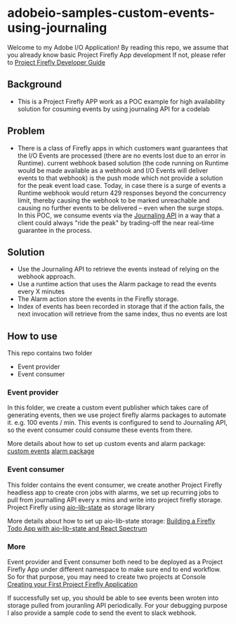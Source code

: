 # adobeio-samples-custom-events-using-journaling

Welcome to my Adobe I/O Application! By reading this repo, we assume that you already know basic Project Firefly App development 
If not, please refer to [Project Firefly Developer Guide](https://github.com/AdobeDocs/project-firefly)

## Background

- This is a Project Firefly APP work as a POC example for high availability solution for cosuming events by using journaling API for a codelab 

## Problem 

- There is a class of Firefly apps in which customers want guarantees that the I/O Events are processed (there are no events lost due to an error in Runtime).
current webhook based solution (the code running on Runtime would be made available as a webhook and I/O Events will deliver events to that webhook) is the push mode which not provide a solution for the peak event load case. Today, in case there is a surge of events a Runtime webhook would return 429 responses beyond the concurrency limit, thereby causing the webhook to be marked unreachable and causing no further events to be delivered – even when the surge stops.
In this POC, we consume events via the [Journaling API](https://www.adobe.io/apis/experienceplatform/events/docs.html#!adobedocs/adobeio-events/master/api/journaling_api.md) in a way that a client could always "ride the peak" by trading-off the near real-time guarantee in the process.


## Solution

- Use the Journaling API to retrieve the events instead of relying on the webhook approach.
- Use a runtime action that uses the Alarm package to read the events every X minutes 
- The Alarm action store the events in the Firefly storage.
- Index of events has been recorded in storage that if the action fails, the next invocation will retrieve from the same index, thus no events are lost

## How to use 

This repo contains two folder
- Event provider 
- Event consumer 

### Event provider 
In this folder, we create a custom event publisher which takes care of generating events, then we use project firefly alarms packages to automate it. 
e.g. 100 events / min. This events is configured to send to Journaling API, so the event consumer could consume these events from there. 

More details about how to set up custom events and alarm package:
[custom events](https://adobeio-codelabs-custom-events-adobedocs.project-helix.page/)
[alarm package](https://adobeio-codelabs-alarms-adobedocs.project-helix.page/)

### Event consumer 
This folder contains the event consumer, we create another Project Firefly headless app to create cron jobs with alarms, we set up recurring jobs to pull from 
journalling API every x mins and write into project firefly storage. Project Firefly using [aio-lib-state](https://github.com/adobe/aio-lib-state) as storage library 

More details about how to set up aio-lib-state storage:
[Building a Firefly Todo App with aio-lib-state and React Spectrum](https://adobeio-codelabs-react-spectrum-crud-adobedocs.hlx.page/?src=/README.html)


### More
Event provider and Event consumer both need to be deployed as a Project Firefly App under different namespace to make sure end to end workflow.
So for that purpose, you may need to create two projects at Console 
[Creating your First Project Firefly Application](https://github.com/AdobeDocs/project-firefly/blob/master/getting_started/first_app.md)

If successfully set up, you should be able to see events been wroten into storage pulled from jouranling API periodically. For your debugging purpose
I also provide a sample code to send the event to slack webhook. 

